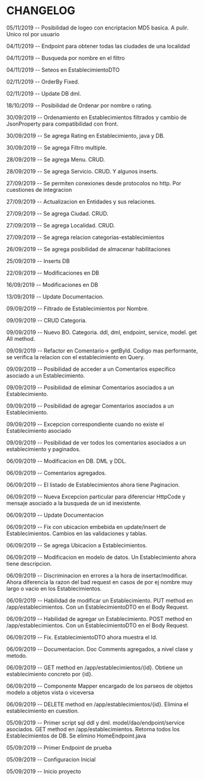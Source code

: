 # CHANGELOG

05/11/2019 -- Posibilidad de logeo con encriptacion MD5 basica. A pulir. Unico rol por usuario

04/11/2019 -- Endpoint para obtener todas las ciudades de una localidad

04/11/2019 -- Busqueda por nombre en el filtro

04/11/2019 -- Seteos en EstablecimientoDTO

02/11/2019 -- OrderBy Fixed.

02/11/2019 -- Update DB dml.

18/10/2019 -- Posibilidad de Ordenar por nombre o rating. 

30/09/2019 -- Ordenamiento en Establecimientos filtrados y cambio de JsonProperty para compatibilidad con front.

30/09/2019 -- Se agrega Rating en Establecimiento, java y DB.

30/09/2019 -- Se agrega Filtro multiple.

28/09/2019 -- Se agrega Menu. CRUD.

28/09/2019 -- Se agrega Servicio. CRUD. Y algunos inserts.

27/09/2019 -- Se permiten conexiones desde protocolos no http. Por cuestiones de integracion

27/09/2019 -- Actualizacion en Entidades y sus relaciones.

27/09/2019 -- Se agrega Ciudad. CRUD.

27/09/2019 -- Se agrega Localidad. CRUD.

27/09/2019 -- Se agrega relacion categorias-establecimientos

26/09/2019 -- Se agrega posibilidad de almacenar habilitaciones

25/09/2019 -- Inserts DB

22/09/2019 -- Modificaciones en DB

16/09/2019 -- Modificaciones en DB

13/09/2019 -- Update Documentacion.

09/09/2019 -- Filtrado de Establecimientos por Nombre.

09/09/2019 -- CRUD Categoria.

09/09/2019 -- Nuevo BO. Categoria. ddl, dml, endpoint, service, model. get All method.

09/09/2019 -- Refactor en Comentario-> getById. Codigo mas performante, se verifica la relacion con el establecimiento en Query.

09/09/2019 -- Posibilidad de acceder a un Comentarios especifico asociado a un Establecimiento.

09/09/2019 -- Posibilidad de eliminar Comentarios asociados a un Establecimiento.

09/09/2019 -- Posibilidad de agregar Comentarios asociados a un Establecimiento.

09/09/2019 -- Excepcion correspondiente cuando no existe el Establecimiento asociado

09/09/2019 -- Posibilidad de ver todos los comentarios asociados a un establecimiento y paginados.

06/09/2019 -- Modificacion en DB. DML y DDL.

06/09/2019 -- Comentarios agregados.

06/09/2019 -- El listado de Establecimientos ahora tiene Paginacion.

06/09/2019 -- Nueva Excepcion particular para diferenciar HttpCode y mensaje asociado a la busqueda de un id inexistente.

06/09/2019 -- Update Documentacion

06/09/2019 -- Fix con ubicacion embebida en update/insert de Establecimientos. Cambios en las validaciones y tablas.

06/09/2019 -- Se agrega Ubicacion a Establecimientos.

06/09/2019 -- Modificacion en modelo de datos. Un Establecimiento ahora tiene descripcion.

06/09/2019 -- Discriminacion en errores a la hora de insertar/modificar. Ahora diferencia la razon del bad request en casos de por ej nombre muy largo o vacio en los Establecimientos.

06/09/2019 -- Habilidad de modificar un Establecimiento. PUT method en /app/establecimientos. Con un EstablecimientoDTO en el Body Request.

06/09/2019 -- Habilidad de agregar un Establecimiento. POST method en /app/establecimientos. Con un EstablecimientoDTO en el Body Request.

06/09/2019 -- Fix. EstablecimientoDTO ahora muestra el Id.

06/09/2019 -- Documentacion. Doc Comments agregados, a nivel clase y metodo.

06/09/2019 -- GET method en /app/establecimientos/{id}. Obtiene un establecimiento concreto por {id}.

06/09/2019 -- Componente Mapper encargado de los parseos de objetos modelo a objetos vista o viceversa

06/09/2019 -- DELETE method en /app/establecimientos/{id}. Elimina el establecimiento en cuestion.

05/09/2019 -- Primer script sql ddl y dml. model/dao/endpoint/service asociados. GET method en /app/establecimientos. Retorna todos los Establecimientos de DB. Se elimino HomeEndpoint.java

05/09/2019 -- Primer Endpoint de prueba

05/09/2019 -- Configuracion Inicial

05/09/2019 -- Inicio proyecto
